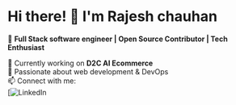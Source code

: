 # Hi there! 👋 I'm Rajesh chauhan

🚀 **Full Stack software engineer | Open Source Contributor | Tech Enthusiast**  

🌱 Currently working on **D2C AI Ecommerce**  
🔹 Passionate about web development & DevOps  
📫 Connect with me:  
[![LinkedIn](https://www.linkedin.com/in/rajesh-chauhan-bb971711a/)  

